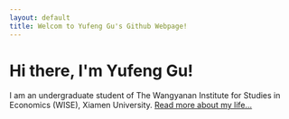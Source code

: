 ```yaml
---
layout: default
title: Welcom to Yufeng Gu's Github Webpage!
---
```

<div>
	<h1>Hi there, I'm Yufeng Gu!</h1>
	<p>I am an undergraduate student of The Wangyanan Institute for Studies in Economics (WISE), Xiamen University. <a href="/about">Read more about my life...</a></p>
</div>
